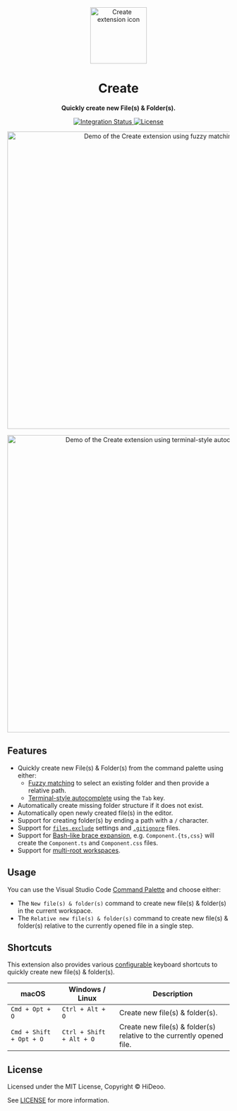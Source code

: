 <div align="center">
  <img alt="Create extension icon" src="https://i.imgur.com/R2xcaBh.png" width="128" />
  <h1 align="center">Create</h1>
</div>

<div align="center">
  <p><strong>Quickly create new File(s) & Folder(s).</strong></p>
  <p>
    <a href="https://github.com/HiDeoo/create/actions/workflows/integration.yml">
      <img alt="Integration Status" src="https://github.com/HiDeoo/create/actions/workflows/integration.yml/badge.svg" />
    </a>
    <a href="https://github.com/HiDeoo/create/blob/main/LICENSE">
      <img alt="License" src="https://badgen.net/github/license/HiDeoo/create" />
    </a>
  </p>
  <p>
    <a href="https://i.imgur.com/9IvyqoS.gif" title="Demo of the Create extension using fuzzy matching">
      <img alt="Demo of the Create extension using fuzzy matching" src="https://i.imgur.com/9IvyqoS.gif" width="675" />
    </a>
  </p>
  <p>
    <a href="https://i.imgur.com/7OnFzbj.gif" title="Demo of the Create extension using terminal-style autocomplete">
      <img alt="Demo of the Create extension using terminal-style autocomplete" src="https://i.imgur.com/7OnFzbj.gif" width="675" />
    </a>
  </p>
</div>

## Features

- Quickly create new File(s) & Folder(s) from the command palette using either:
  - [Fuzzy matching](https://i.imgur.com/9IvyqoS.gif) to select an existing folder and then provide a relative path.
  - [Terminal-style autocomplete](https://i.imgur.com/7OnFzbj.gif) using the `Tab` key.
- Automatically create missing folder structure if it does not exist.
- Automatically open newly created file(s) in the editor.
- Support for creating folder(s) by ending a path with a `/` character.
- Support for [`files.exclude`](https://code.visualstudio.com/docs/getstarted/settings#_default-settings) settings and [`.gitignore`](https://git-scm.com/docs/gitignore) files.
- Support for [Bash-like brace expansion](https://www.gnu.org/software/bash/manual/html_node/Brace-Expansion.html), e.g. `Component.{ts,css}` will create the `Component.ts` and `Component.css` files.
- Support for [multi-root workspaces](https://code.visualstudio.com/docs/editor/multi-root-workspaces).

## Usage

You can use the Visual Studio Code [Command Palette](https://code.visualstudio.com/docs/getstarted/userinterface#_command-palette) and choose either:

- The `New file(s) & folder(s)` command to create new file(s) & folder(s) in the current workspace.
- The `Relative new file(s) & folder(s)` command to create new file(s) & folder(s) relative to the currently opened file in a single step.

## Shortcuts

This extension also provides various [configurable](https://code.visualstudio.com/docs/getstarted/keybindings#_keyboard-shortcuts-editor) keyboard shortcuts to quickly create new file(s) & folder(s).

| macOS                   | Windows / Linux          | Description                                                           |
| ----------------------- | ------------------------ | --------------------------------------------------------------------- |
| `Cmd + Opt + O`         | `Ctrl + Alt + O`         | Create new file(s) & folder(s).                                       |
| `Cmd + Shift + Opt + O` | `Ctrl + Shift + Alt + O` | Create new file(s) & folder(s) relative to the currently opened file. |

## License

Licensed under the MIT License, Copyright © HiDeoo.

See [LICENSE](https://github.com/HiDeoo/create/blob/main/LICENSE) for more information.
